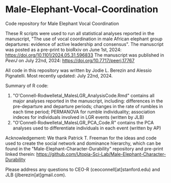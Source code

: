 # Male-Elephant-Vocal-Coordination
Code repository for Male Elephant Vocal Coordination

These R scripts were used to run all statistical analyses reported in the manuscript, "The use of vocal coordination in male African elephant group departures: evidence of active leadership and consensus".
The manuscript was posted as a pre-print to bioRxiv on June 1st, 2024: https://doi.org/10.1101/2024.05.31.596833
The manuscript was published in _PeerJ_ on July 22nd, 2024: https://doi.org/10.7717/peerj.17767

All code in this repository was written by Jodie L. Berezin and Alessio Pignatelli.
Most recently updated: July 22nd, 2024.

Summary of R code:
1) "O'Connell-Rodwelletal_MalesLGR_AnalysisCode.Rmd" contains all major analyses reported in the manuscript, including: differences in the pre-departure and departure periods; changes in the rate of rumbles in each time period; PERMANOVA for rumble individuality; association indeces for individuals involved in LGR events (written by JLB)
2) "O'Connell-Rodwelletal_MalesLGR_PCA_Code.R" contains the PCA analyses used to differentiate individuals in each event (written by AP)

Acknowledgement: We thank Patrick T. Freeman for the ideas and code used to create the social network and dominance hierarchy, which can be found in the "Male-Elephant-Character-Durability" repository and pre-print linked therein: https://github.com/Utopia-Sci-Lab/Male-Elephant-Character-Durability

Please address any questions to CEO-R (ceoconnell[at]stanford.edu) and JLB (jlberezin[at]gmail.com).
